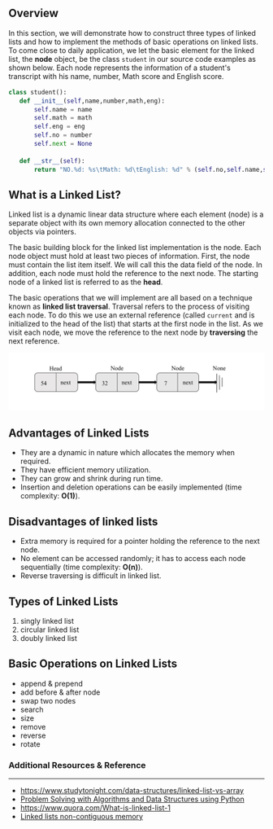 ## Overview
 In this section, we will demonstrate how to construct three types of linked lists and how to implement the methods of basic operations on linked lists. To come close to daily application, we let the basic element for the linked list, the **node** object, be the class `student` in our source code examples as shown below. Each node represents the information of a student's transcript with his name, number, Math score and English score.
 
 ```python
class student():
    def __init__(self,name,number,math,eng):
        self.name = name
        self.math = math
        self.eng = eng
        self.no = number
        self.next = None

    def __str__(self):
        return "NO.%d: %s\tMath: %d\tEnglish: %d" % (self.no,self.name,self.math,self.eng)
```
 
 ## What is a Linked List?

  Linked list is a dynamic linear data structure where each element (node) is a separate object with its own memory allocation connected to the other objects via pointers.


 The basic building block for the linked list implementation is the node. Each node object must hold at least two pieces of information. First, the node must contain the list item itself. We will call this the data field of the node. In addition, each node must hold the reference to the next node. The starting node of a linked list is referred to as the **head**.
 
 
 The basic operations that we will implement are all based on a technique known as **linked list traversal**. Traversal refers to the process of visiting each node. To do this we use an external reference (called `current` and is initialized to the head of the list) that starts at the first node in the list. As we visit each node, we move the reference to the next node by **traversing** the next reference.
  
 ![Alt singly linked list](pic/linkedlist.png)

## Advantages of Linked Lists
- They are a dynamic in nature which allocates the memory when required.
- They have efficient memory utilization.
- They can grow and shrink during run time.
- Insertion and deletion operations can be easily implemented (time complexity: **O(1)**).

## Disadvantages of linked lists
- Extra memory is required for a pointer holding the reference to the next node.
- No element can be accessed randomly; it has to access each node sequentially (time complexity: **O(n)**).
- Reverse traversing is difficult in linked list.

## Types of Linked Lists

 1.   singly linked list          
 2.   circular linked list 
 3.   doubly linked list
 
 ## Basic Operations on Linked Lists 
 - append & prepend
 - add before & after node
 - swap two nodes
 - search
 - size
 - remove
 - reverse
 - rotate
 
### Additional Resources & Reference
---
- <https://www.studytonight.com/data-structures/linked-list-vs-array>
- [Problem Solving with Algorithms and Data Structures using Python](http://interactivepython.org/runestone/static/pythonds/BasicDS/ImplementinganUnorderedListLinkedLists.html)
- <https://www.quora.com/What-is-linked-list-1>
- [Linked lists non-contiguous memory](https://stackoverflow.com/questions/23571432/linked-lists-non-contiguous-memory)
 
  
     